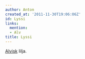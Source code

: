 ```yaml
---
author: Anton
created_at: '2011-11-30T19:06:06Z'
id: Lyssi
links:
  mention:
  - Alv
title: Lyssi
---
```


[Alvisk] lilja.

  [Alvisk]: Alv
